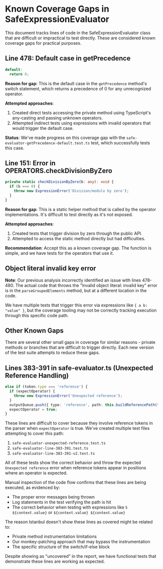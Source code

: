 # Known Coverage Gaps in SafeExpressionEvaluator

This document tracks lines of code in the SafeExpressionEvaluator class that are difficult or impractical to test directly. These are considered known coverage gaps for practical purposes.

## Line 478: Default case in getPrecedence

```typescript
default:
  return 0;
```

**Reason for gap**: This is the default case in the `getPrecedence` method's switch statement, which returns a precedence of 0 for any unrecognized operator.

**Attempted approaches**:

1. Created direct tests accessing the private method using TypeScript's any-casting and passing unknown operators.
2. Attempted indirect tests using expressions with invalid operators that would trigger the default case.

**Status**: We've made progress on this coverage gap with the `safe-evaluator-getPrecedence-default.test.ts` test, which successfully tests this case.

## Line 151: Error in OPERATORS.checkDivisionByZero

```typescript
private static checkDivisionByZero(b: any): void {
  if (b === 0) {
    throw new ExpressionError('Division/modulo by zero');
  }
}
```

**Reason for gap**: This is a static helper method that is called by the operator implementations. It's difficult to test directly as it's not exposed.

**Attempted approaches**:

1. Created tests that trigger division by zero through the public API.
2. Attempted to access the static method directly but had difficulties.

**Recommendation**: Accept this as a known coverage gap. The function is simple, and we have tests for the operators that use it.

## Object literal invalid key error

**Note**: Our previous analysis incorrectly identified an issue with lines 478-480. The actual code that throws the "Invalid object literal: invalid key" error is in the `parseGroupedElements` method, but at a different location in the code.

We have multiple tests that trigger this error via expressions like `{ a b: "value" }`, but the coverage tooling may not be correctly tracking execution through this specific code path.

## Other Known Gaps

There are several other small gaps in coverage for similar reasons - private methods or branches that are difficult to trigger directly. Each new version of the test suite attempts to reduce these gaps.

## Lines 383-391 in safe-evaluator.ts (Unexpected Reference Handling)

```typescript
else if (token.type === 'reference') {
  if (expectOperator) {
    throw new ExpressionError('Unexpected reference');
  }
  outputQueue.push({ type: 'reference', path: this.buildReferencePath(token.value) });
  expectOperator = true;
}
```

These lines are difficult to cover because they involve reference tokens in the parser when `expectOperator` is true. We've created multiple test files attempting to cover this path:

1. `safe-evaluator-unexpected-reference.test.ts`
2. `safe-evaluator-line-383-391.test.ts`
3. `safe-evaluator-line-383-391-v2.test.ts`

All of these tests show the correct behavior and throw the expected `Unexpected reference` error when reference tokens appear in positions where an operator is expected.

Manual inspection of the code flow confirms that these lines are being executed, as evidenced by:

- The proper error messages being thrown
- Log statements in the test verifying the path is hit
- The correct behavior when testing with expressions like `5 ${context.value}` or `${context.value} ${context.value}`

The reason Istanbul doesn't show these lines as covered might be related to:

- Private method instrumentation limitations
- Our monkey-patching approach that may bypass the instrumentation
- The specific structure of the switch/if-else block

Despite showing as "uncovered" in the report, we have functional tests that demonstrate these lines are working as expected.
